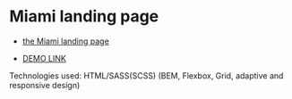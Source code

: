 # Miami landing page
 - [the Miami landing page](https://www.figma.com/file/nHz8bflIwJaWP3P99vKTH5/miami_home_new?node-id=16033%3A3)

 - [DEMO LINK](https://Mariia-Torkaienko.github.io/Miami/)

 Technologies used: HTML/SASS(SCSS) (BEM, Flexbox, Grid, adaptive and responsive design)
